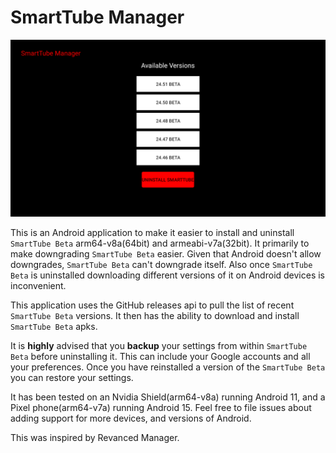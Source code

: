 # SmartTube Manager

![SmartTube Manager screenshot](/SmartTubeManager.png?raw=true "SmartTube Manager screenshot")

This is an Android application to make it easier to install and uninstall
`SmartTube Beta` arm64-v8a(64bit) and armeabi-v7a(32bit). It primarily to make
downgrading `SmartTube Beta` easier. Given that Android doesn't allow
downgrades, `SmartTube Beta` can't downgrade itself. Also once `SmartTube Beta`
is uninstalled downloading different versions of it on Android devices is
inconvenient.

This application uses the GitHub releases api to pull the list of recent
`SmartTube Beta` versions. It then has the ability to download and install
`SmartTube Beta` apks.

It is **highly** advised that you **backup** your settings from within
`SmartTube Beta` before uninstalling it. This can include your Google accounts
and all your preferences. Once you have reinstalled a version of the
`SmartTube Beta` you can restore your settings.

It has been tested on an Nvidia Shield(arm64-v8a) running Android 11, and a
Pixel phone(arm64-v7a) running Android 15. Feel free to file issues about adding
support for more devices, and versions of Android.

This was inspired by Revanced Manager.
